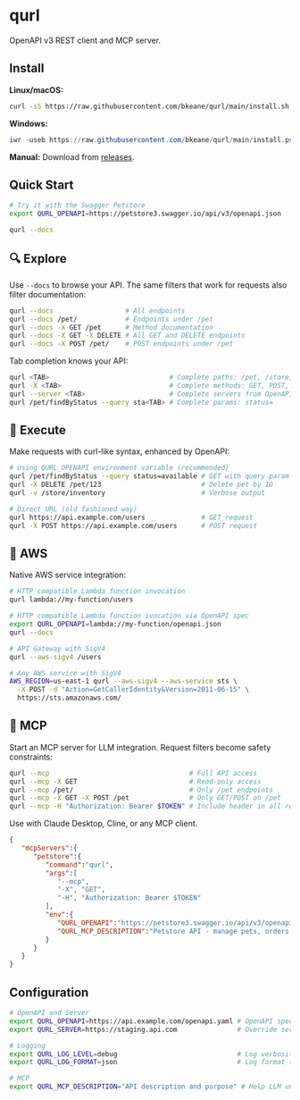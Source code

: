 # qurl

OpenAPI v3 REST client and MCP server.

## Install

**Linux/macOS:**
```bash
curl -sS https://raw.githubusercontent.com/bkeane/qurl/main/install.sh | bash
```

**Windows:**
```powershell
iwr -useb https://raw.githubusercontent.com/bkeane/qurl/main/install.ps1 | iex
```

**Manual:** Download from [releases](https://github.com/bkeane/qurl/releases).

## Quick Start

```bash
# Try it with the Swagger Petstore
export QURL_OPENAPI=https://petstore3.swagger.io/api/v3/openapi.json

qurl --docs
```

## 🔍 Explore

Use `--docs` to browse your API. The same filters that work for requests also filter documentation:

```bash
qurl --docs                  # All endpoints
qurl --docs /pet/            # Endpoints under /pet
qurl --docs -X GET /pet      # Method documentation
qurl --docs -X GET -X DELETE # All GET and DELETE endpoints
qurl --docs -X POST /pet/    # POST endpoints under /pet
```

Tab completion knows your API:
```bash
qurl <TAB>                              # Complete paths: /pet, /store, /user
qurl -X <TAB>                           # Complete methods: GET, POST, PUT, DELETE
qurl --server <TAB>                     # Complete servers from OpenAPI spec
qurl /pet/findByStatus --query sta<TAB> # Complete params: status=
```

## 🚀 Execute

Make requests with curl-like syntax, enhanced by OpenAPI:

```bash
# Using QURL_OPENAPI environment variable (recommended)
qurl /pet/findByStatus --query status=available # GET with query param
qurl -X DELETE /pet/123                         # Delete pet by ID
qurl -v /store/inventory                        # Verbose output

# Direct URL (old fashioned way)
qurl https://api.example.com/users              # GET request
qurl -X POST https://api.example.com/users      # POST request
```

## 🔐 AWS

Native AWS service integration:

```bash
# HTTP compatible Lambda function invocation
qurl lambda://my-function/users

# HTTP compatible Lambda function ivocation via OpenAPI spec
export QURL_OPENAPI=lambda://my-function/openapi.json
qurl --docs

# API Gateway with SigV4
qurl --aws-sigv4 /users

# Any AWS service with SigV4
AWS_REGION=us-east-1 qurl --aws-sigv4 --aws-service sts \
  -X POST -d "Action=GetCallerIdentity&Version=2011-06-15" \
  https://sts.amazonaws.com/
```

## 🤖 MCP

Start an MCP server for LLM integration. Request filters become safety constraints:

```bash
qurl --mcp                                   # Full API access
qurl --mcp -X GET                            # Read-only access
qurl --mcp /pet/                             # Only /pet endpoints
qurl --mcp -X GET -X POST /pet               # Only GET/POST on /pet
qurl --mcp -H "Authorization: Bearer $TOKEN" # Include header in all requests
```

Use with Claude Desktop, Cline, or any MCP client.

```json
{
   "mcpServers":{
      "petstore":{
         "command":"qurl",
         "args":[
            "--mcp",
            "-X", "GET",
            "-H", "Authorization: Bearer $TOKEN"
         ],
         "env":{
            "QURL_OPENAPI":"https://petstore3.swagger.io/api/v3/openapi.json",
            "QURL_MCP_DESCRIPTION":"Petstore API - manage pets, orders, and users in the pet store"
         }
      }
   }
}
```

## Configuration

```bash
# OpenAPI and Server
export QURL_OPENAPI=https://api.example.com/openapi.yaml # OpenAPI spec URL
export QURL_SERVER=https://staging.api.com               # Override server URL

# Logging
export QURL_LOG_LEVEL=debug                              # Log verbosity (debug, info, warn, error)
export QURL_LOG_FORMAT=json                              # Log format (json, pretty)

# MCP
export QURL_MCP_DESCRIPTION="API description and purpose" # Help LLM understand when to use this API
```